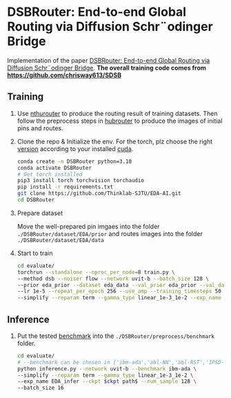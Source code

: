 # DSBRouter: End-to-end Global Routing via Diffusion Schr¨odinger Bridge

Implementation of the paper [DSBRouter: End-to-end Global Routing via Diffusion Schr¨odinger Bridge](https://arxiv.org/abs/2403.14623). **The overall training code comes from https://github.com/chrisway613/SDSB**
## Training
1. Use [nthurouter](https://www.cs.nthu.edu.tw/~tcwang/nthuroute/) to produce the routing result of training datasets. Then follow the preprocess steps in [hubrouter](https://github.com/Thinklab-SJTU/EDA-AI) to produce the images of initial pins and routes.
2. Clone the repo & Initialize the env. For the torch, plz choose the right [version](https://pytorch.org/get-started/previous-versions/) according to your installed [cuda](https://developer.nvidia.com/cuda-toolkit-archive).
   
   ```bash
   conda create -n DSBRouter python=3.10
   conda activate DSBRouter
   # Get torch installed
   pip3 install torch torchvision torchaudio
   pip install -r requirements.txt
   git clone https://github.com/Thinklab-SJTU/EDA-AI.git
   cd DSBRouter
   ```

3. Prepare dataset

   Move the well-prepared pin imgaes into the folder `./DSBRouter/dataset/EDA/prior` and routes images into the folder `./DSBRouter/dataset/EDA/data`

4. Start to train

   ```bash
   cd evaluate/
   torchrun --standalone --nproc_per_node=8 train.py \
   --method dsb --noiser flow --network uvit-b --batch_size 128 \
   --prior eda_prior --dataset eda_data --val_prior eda_prior --val_data eda_data \
   --lr 1e-5 --repeat_per_epoch 256 --use_amp --training_timesteps 50 --inference_timesteps 50 \
   --simplify --reparam term --gamma_type linear_1e-3_1e-2 --exp_name EDA_transfer
   ```

## Inference
1. Put the tested [benchmark](https://www.google.com.hk/url?sa=t&rct=j&q=&esrc=s&source=web&cd=&ved=2ahUKEwjqgZ_7zcGNAxX5f_UHHegTEpkQFnoECAwQAQ&url=http%3A%2F%2Fwww.ispd.cc%2Fcontests%2F08%2Fispd08rc.html&usg=AOvVaw0EJgZ1S3r5OUQf0rqRs8ee&opi=89978449) into the `./DSBRouter/preprocess/benchmark` folder.
   
   ```bash
   cd evaluate/
   # --benchmark can be chosen in ['ibm-ada','abl-NN','abl-RST','IPSD-s4','IPSD-s','IPSD-b4','IPSD-b'] to reproduce the results in the paper.
   python inference.py --network uvit-b --benchmark ibm-ada \
   --simplify --reparam term --gamma_type linear_1e-3_1e-2 \
   --exp_name EDA_infer --ckpt $ckpt path$ --num_sample 128 \
   --batch_size 16
   ```
